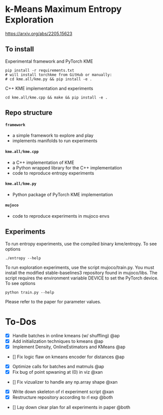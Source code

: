 # k-Means Maximum Entropy Exploration

https://arxiv.org/abs/2205.15623

## To install

Experimental framework and PyTorch KME
```
pip install -r requirements.txt
# will install torchkme from GitHub or manually:
# cd kme.all/kme.py && pip install -e .
```

C++ KME implementation and experiments
```
cd kme.all/kme.cpp && make && pip install -e .
```

## Repo structure

#### `framework`
- a simple framework to explore and play
- implements manifolds to run experiments

#### `kme.all/kme.cpp`
- a C++ implementation of KME
- a Python wrapped library for the C++ implementation
- code to reproduce entropy experiments

#### `kme.all/kme.py`
- Python package of PyTorch KME implementation

#### `mujoco`
- code to reproduce experiments in mujoco envs


## Experiments

To run entropy experiments, use the compiled binary kme/entropy. To see options
```
./entropy --help  
```

To run exploration experiments, use the script mujoco/train.py. You must install the modified stable-baselines3 repository found in mujoco/libs. The script requires the environment variable DEVICE to set the PyTorch device. To see options

```
python train.py --help
```

Please refer to the paper for parameter values. 

# To-Dos

- [x] Handle batches in online kmeans (w/ shuffling) @ap
- [x] Add initialization techniques to kmeans @ap
- [x] Implement Density, OnlineEstimators and KMeans @ap
- [] Fix logic flaw on kmeans encoder for distances @ap
- [x] Optimize calls for batches and matmuls @ap
- [x] Fix bug of point spwaning at (0) in viz @xan
- [] Fix vizualizer to handle any np.array shape @xan
- [x] Write down skeleton of rl experiment script @xan
- [x] Restructure repository according to rl exp @both
- [] Lay down clear plan for all experiments in paper @both
